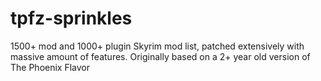 # tpfz-sprinkles
1500+ mod and 1000+ plugin Skyrim mod list, patched extensively with massive amount of features. Originally based on a 2+ year old version of The Phoenix Flavor
